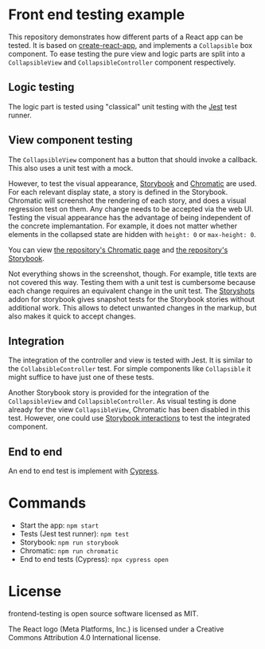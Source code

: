 # Front end testing example

This repository demonstrates how different parts of a React app can be tested.
It is based on [create-react-app],
and implements a `Collapsible` box component.
To ease testing the pure view and logic parts are split
into a `CollapsibleView` and `CollapsibleController` component respectively.

## Logic testing

The logic part is tested using "classical" unit testing
with the [Jest] test runner.

## View component testing

The `CollapsibleView` component has a button that should invoke a callback.
This also uses a unit test with a mock.

However,
to test the visual appearance,
[Storybook] and [Chromatic] are used.
For each relevant display state,
a story is defined in the Storybook.
Chromatic will screenshot the rendering of each story,
and does a visual regression test on them.
Any change needs to be accepted via the web UI.
Testing the visual appearance has the advantage
of being independent of the concrete implemantation.
For example,
it does not matter
whether elements in the collapsed state are hidden
with `height: 0` or `max-height: 0`.

You can view
[the repository's Chromatic page](https://chromatic.com/library?appId=61f3c3b7fdae5e003ab73c69&branch=main)
and [the repository's Storybook](https://main--61f3c3b7fdae5e003ab73c69.chromatic.com/).

Not everything shows in the screenshot, though.
For example,
title texts are not covered this way.
Testing them with a unit test is cumbersome
because each change requires an equivalent change in the unit test.
The [Storyshots] addon for storybook gives snapshot tests for the Storybook stories
without additional work.
This allows to detect unwanted changes in the markup,
but also makes it quick to accept changes.

## Integration

The integration of the controller and view is tested with Jest.
It is similar to the `CollabsibleController` test.
For simple components like `Collapsible` it might suffice
to have just one of these tests.

Another Storybook story is provided for the integration
of the `CollapsibleView` and `CollapsibleController`.
As visual testing is done already for the view `CollapsibleView`,
Chromatic has been disabled in this test.
However,
one could use [Storybook interactions]
to test the integrated component.

## End to end

An end to end test is implement with [Cypress].

# Commands

- Start the app: `npm start`
- Tests (Jest test runner): `npm test`
- Storybook: `npm run storybook`
- Chromatic: `npm run chromatic`
- End to end tests (Cypress): `npx cypress open`

# License

frontend-testing is open source software licensed as MIT.

The React logo (Meta Platforms, Inc.) is licensed under a Creative Commons Attribution 4.0 International license.

[chromatic]: https://www.chromatic.com/
[create-react-app]: https://create-react-app.dev/
[cypress]: https://www.cypress.io/
[jest]: https://jestjs.io/
[storybook]: https://storybook.js.org/
[storybook interactions]: https://storybook.js.org/docs/react/essentials/interactions
[storyshots]: https://www.npmjs.com/package/@storybook/addon-storyshots
